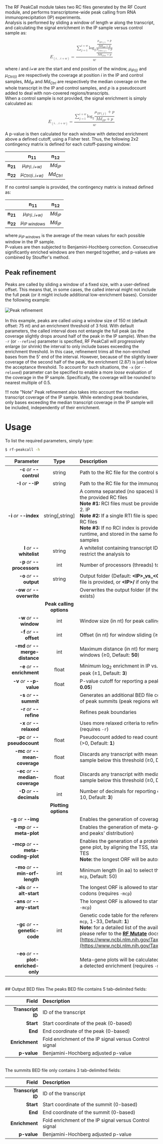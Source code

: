 The RF PeakCall module takes two RC files generated by the RF Count module, and performs transcriptome-wide peak calling from RNA immunoprecipitation (IP) experiments.<br/>
Analysis is performed by sliding a window of length *w* along the transcript, and calculating the signal enrichment in the IP sample versus control sample as:<br/>

<math display="block" xmlns="http://www.w3.org/1998/Math/MathML"><msub><mi>E</mi><mrow><mo>(</mo><mi>i</mi><mo>.</mo><mo>.</mo><mi>i</mi><mo>+</mo><mi>w</mi><mo>)</mo></mrow></msub><mo>=</mo><mfrac bevelled="true"><mrow><munderover><mo>&#x2211;</mo><mrow><mi>j</mi><mo>=</mo><mn>i</mn></mrow><mrow><mi>i</mi><mo>+</mo><mi>w</mi></mrow></munderover><msub><mi>log</mi><mrow><mo>2</mo></mrow></msub><mfenced><mfrac><mstyle displaystyle="true"><mfrac bevelled="true"><mfenced><mrow><msub><mi>&#x3BC;</mi><mrow><mi>I</mi><mi>P</mi><mo>(</mo><mi>j</mi><mo>)</mo></mrow></msub><mo>+</mo><mi>p</mi></mrow></mfenced><mfenced><mrow><mi>M</mi><msub><mi>d</mi><mrow><mi>I</mi><mi>P</mi></mrow></msub><mo>+</mo><mi>p</mi></mrow></mfenced></mfrac></mstyle><mstyle displaystyle="true"><mfrac bevelled="true"><mfenced><mrow><msub><mi>&#x3BC;</mi><mrow><mi>C</mi><mi>t</mi><mi>r</mi><mi>l</mi><mo>(</mo><mi>j</mi><mo>)</mo></mrow></msub><mo>+</mo><mi>p</mi></mrow></mfenced><mfenced><mrow><mi>M</mi><msub><mi>d</mi><mrow><mi>C</mi><mi>t</mi><mi>r</mi><mi>l</mi></mrow></msub><mo>+</mo><mi>p</mi></mrow></mfenced></mfrac></mstyle></mfrac></mfenced></mrow><mrow><mi>w</mi></mrow></mfrac></math>
<br/>
where *i* and *i+w* are the start and end position of the window, *&#x3BC;<sub>IP(i)</sub>* and *&#x3BC;<sub>Ctrl(i)</sub>* are respectively the  coverage at position *i* in the IP and control samples, *Md<sub>IP</sub>* and *Md<sub>Ctrl</sub>* are respectively the median coverage on the whole transcript in the IP and control samples, and *p* is a pseudocount added to deal with non-covered regions/transcripts.<br/>When a control sample is not provided, the signal enrichment is simply calculated as:<br/>

<math display="block" xmlns="http://www.w3.org/1998/Math/MathML"><msub><mi>E</mi><mrow><mo>(</mo><mi>i</mi><mo>.</mo><mo>.</mo><mi>i</mi><mo>+</mo><mi>w</mi><mo>)</mo></mrow></msub><mo>=</mo><mfrac bevelled="true"><mrow><munderover><mo>&#x2211;</mo><mrow><mi>j</mi><mo>=</mo><mn>i</mn></mrow><mrow><mi>i</mi><mo>+</mo><mi>w</mi></mrow></munderover><msub><mi>log</mi><mrow><mo>2</mo></mrow></msub><mfenced><mstyle displaystyle="true"><mfrac bevelled="true"><mfenced><mrow><msub><mi>&#x3BC;</mi><mrow><mi>I</mi><mi>P</mi><mo>(</mo><mi>j</mi><mo>)</mo></mrow></msub><mo>+</mo><mi>p</mi></mrow></mfenced><mfenced><mrow><mi>M</mi><msub><mi>d</mi><mrow><mi>I</mi><mi>P</mi></mrow></msub><mo>+</mo><mi>p</mi></mrow></mfenced></mfrac></mstyle></mfenced></mrow><mrow><mi>w</mi></mrow></mfrac></math><br/>
A p-value is then calculated for each window with detected enrichment above a defined cutoff, using a Fisher test. Thus, the following 2x2 contingency matrix is defined for each cutoff-passing window:<br/>

 &nbsp; | n<sub>11</sub> | n<sub>12</sub>
-------------: | :------------:  | :------------:
__n<sub>21</sub>__ | *&#x3BC;<sub>IP(i..i+w)</sub>* | *Md<sub>IP</sub>*
__n<sub>22</sub>__ | *&#x3BC;<sub>Ctrl(i..i+w)</sub>* | *Md<sub>Ctrl</sub>*

If no control sample is provided, the contingency matrix is instead defined as:<br/>

 &nbsp; | n<sub>11</sub> | n<sub>12</sub>
-------------: | :------------:  | :------------:
__n<sub>21</sub>__ | *&#x3BC;<sub>IP(i..i+w)</sub>* | *Md<sub>IP</sub>*
__n<sub>22</sub>__ | *&#x3BC;<sub>IP windows</sub>* | *Md<sub>IP</sub>*

where *&#x3BC;<sub>IP windows</sub>* is the average of the mean values for each possible window in the IP sample.<br/>
P-values are then subjected to Benjamini-Hochberg correction. Consecutive significantly enriched windows are then merged together, and p-values are combined by Stouffer's method.<br/>

## Peak refinement
Peaks are called by sliding a window of a fixed size, with a user-defined offset. This means that, in some cases, the called interval might not include the full peak (or it might include additional low-enrichment bases). Consider the following example:<br/><br/>
![Peak refinement](http://www.rnaframework.com/images/peak_refinement.png)
<br/><br/>
In this example, peaks are called using a window size of 150 nt (default offset: 75 nt) and an enrichment threshold of 3 fold. With default parameters, the called interval does not entangle the full peak (as the coverage slightly drops around half of the peak in the IP sample). When the ``-r`` (or ``--refine``) parameter is specified, RF PeakCall will progressively enlarge (or shrink) the interval to only include bases exceeding the enrichment threshold. In this case, refinement trims all the non-enriched bases from the 5' end of the interval. However, because of the slightly lower coverage of the second half of the peak, the enrichment (2.87) is just below the acceptance threshold. To account for such situations, the ``-x`` (or ``--relaxed``) parameter can be specified to enable a more *loose* evaluation of the coverage in the IP sample. Specifically, the coverage will be rounded to nearest multiple of 0.5.

!!! note "Note"
    Peak refinement also takes into account the median transcript coverage of the IP sample. While extending peak boundaries, only bases exceeding the median transcript coverage in the IP sample will be included, independently of their enrichment.
<br/>

# Usage
To list the required parameters, simply type:

```bash
$ rf-peakcall -h
```

Parameter         | Type | Description
----------------: | :--: |:------------
__-c__ *or* __--control__ | string | Path to the RC file for the control sample
__-I__ *or* __--IP__ | string | Path to the RC file for the immunoprecipitated (IP) sample
__-i__ *or* __--index__ | string[,string] | A comma separated (no spaces) list of RCI index files for the provided RC files<br/>__Note #1:__ RCI files must be provided in the order 1. Control, 2. IP<br/>__Note #2:__ If a single RTI file is specified, it will be used for all RC files<br/>__Note #3:__ If no RCI index is provided, it will be generated at runtime, and stored in the same folder of the control/IP samples
__l__ *or* __--whitelist__ | string | A whitelist containing transcript IDs (one per each row) to restrict the analysis to
__-p__ *or* __--processors__ | int | Number of processors (threads) to use (Default: __1__)
__-o__ *or* __--output__ | string | Output folder (Default: __&lt;IP&gt;\_vs\_&lt;Control&gt;/__ if a control RC file is provided, or __&lt;IP&gt;/__ if only the IP RC file is provided)
__-ow__ *or* __--overwrite__ | | Overwrites the output folder (if the specified folder already exists)
 | | __Peak calling options__
 __-w__ *or* __--window__ | int | Window size (in nt) for peak calling (&ge;10, Default: __150__)
 __-f__ *or* __--offset__ | int | Offset (in nt) for window sliding (&ge;1, Default: __window / 2__)
__-md__ *or* __--merge-distance__ | int | Maximum distance (in nt) for merging non-overlapping windows (&ge;0, Default: __50__)
__-e__ *or* __--enrichment__ | float | Minimum log<sub>2</sub> enrichment in IP vs. Control for reporting a peak (&ge;1, Default: __3__)
__-v__ *or* __--p-value__ | float | P-value cutoff for reporting a peak (0 &le; *p* &le; 1, Default: __0.05__)
__-s__ *or* __--summit__ | | Generates an additional BED file containing the coordinates of peak summits (peak regions with the highest coverage)
__-r__ *or* __--refine__ | | Refines peak boundaries
__-x__ *or* __--relaxed__ | | Uses more relaxed criteria to refine peak boundaries (requires ``-r``)
__-pc__ *or* __--pseudocount__ | float | Pseudocount added to read counts to avoid division by 0 (&gt;0, Default: __1__)
__-mc__ *or* __--mean-coverage__ | float | Discards any transcript with mean coverage in control sample below this threshold (&ge;0, Default: __0__)
__-ec__ *or* __--median-coverage__ | float | Discards any transcript with median coverage in control sample below this threshold (&ge;0, Default: __0__)
__-D__ *or* __--decimals__ | int | Number of decimals for reporting enrichment/p-value (1-10, Default: __3__)
 | | __Plotting options__
__-g__ *or* __--img__ | | Enables the generation of coverage plots
__-mp__ *or* __--meta-plot__ | | Enables the generation of meta-gene plots (both coverage and peaks' distribution)
__-mcp__ *or* __--meta-coding-plot__ | | Enables the generation of a protein-coding-only meta-gene plot, by aligning the TSS, start codon, stop codon, and TES<br/>__Note:__ the longest ORF will be automatically identified
__-mo__ *or* __--min-orf-length__ | int | Minimum length (in aa) to select the longest ORF (requires ``-mcp``, Default: 50)
__-als__ *or* __--alt-start__ | | The longest ORF is allowed to start with alternative start codons (requires ``-mcp``)
__-ans__ *or* __--any-start__ | | The longest ORF is allowed to start with any codon (requires ``-mcp``)
__-gc__ *or* __--genetic-code__ | int | Genetic code table for the reference organism (requires ``-mcp``, 1-33, Default: __1__)<br/>__Note:__ for a detailed list of the available genetic code tables, please refer to the [__RF Mutate__](https://rnaframework-docs.readthedocs.io/en/latest/rf-mutate/#genetic-code-tables) docs, or to [https://www.ncbi.nlm.nih.gov/Taxonomy/Utils/wprintgc.cgi](https://www.ncbi.nlm.nih.gov/Taxonomy/Utils/wprintgc.cgi)
__-eo__ *or* __--plot-enriched-only__ | | Meta-gene plots will be calculated only on transcripts with a detected enrichment (requires ``-mp`` or ``-mcp``)

<br/>
## Output BED files
The peaks BED file contains 5 tab-delimited fields:<br/>


Field    | Description
-------------: | :----------
__Transcript ID__ | ID of the transcript
__Start__ | Start coordinate of the peak (0-based)
__End__ | End coordinate of the peak (0-based)
__Enrichment__ | Fold enrichment of the IP signal versus Control signal
__p-value__ | Benjamini-Hochberg adjusted p-value

<br/>
The summits BED file only contains 3 tab-delimited fields:<br/>


Field    | Description
-------------: | :----------
__Transcript ID__ | ID of the transcript
__Start__ | Start coordinate of the summit (0-based)
__End__ | End coordinate of the summit (0-based)
__Enrichment__ | Fold enrichment of the IP signal versus Control signal
__p-value__ | Benjamini-Hochberg adjusted p-value